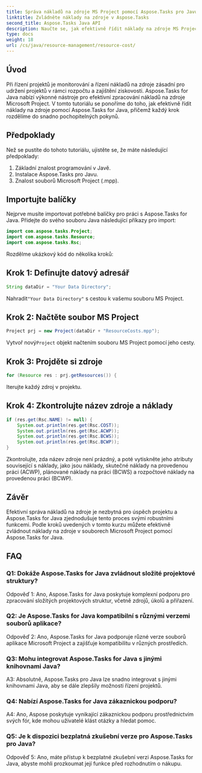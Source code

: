 ```yaml
---
title: Správa nákladů na zdroje MS Project pomocí Aspose.Tasks pro Javu
linktitle: Zvládněte náklady na zdroje v Aspose.Tasks
second_title: Aspose.Tasks Java API
description: Naučte se, jak efektivně řídit náklady na zdroje MS Project pomocí Aspose.Tasks for Java. Postupujte podle našeho podrobného průvodce.
type: docs
weight: 18
url: /cs/java/resource-management/resource-cost/
---
```

## Úvod

Při řízení projektů je monitorování a řízení nákladů na zdroje zásadní pro udržení projektů v rámci rozpočtu a zajištění ziskovosti. Aspose.Tasks for Java nabízí výkonné nástroje pro efektivní zpracování nákladů na zdroje Microsoft Project. V tomto tutoriálu se ponoříme do toho, jak efektivně řídit náklady na zdroje pomocí Aspose.Tasks for Java, přičemž každý krok rozdělíme do snadno pochopitelných pokynů.

## Předpoklady

Než se pustíte do tohoto tutoriálu, ujistěte se, že máte následující předpoklady:

1. Základní znalost programování v Javě.
2. Instalace Aspose.Tasks pro Javu.
3. Znalost souborů Microsoft Project (.mpp).

## Importujte balíčky

Nejprve musíte importovat potřebné balíčky pro práci s Aspose.Tasks for Java. Přidejte do svého souboru Java následující příkazy pro import:

```java
import com.aspose.tasks.Project;
import com.aspose.tasks.Resource;
import com.aspose.tasks.Rsc;
```

Rozdělme ukázkový kód do několika kroků:

## Krok 1: Definujte datový adresář

```java
String dataDir = "Your Data Directory";
```

 Nahradit`"Your Data Directory"` s cestou k vašemu souboru MS Project.

## Krok 2: Načtěte soubor MS Project

```java
Project prj = new Project(dataDir + "ResourceCosts.mpp");
```

 Vytvoř nový`Project` objekt načtením souboru MS Project pomocí jeho cesty.

## Krok 3: Projděte si zdroje

```java
for (Resource res : prj.getResources()) {
```

Iterujte každý zdroj v projektu.

## Krok 4: Zkontrolujte název zdroje a náklady

```java
if (res.get(Rsc.NAME) != null) {
    System.out.println(res.get(Rsc.COST));
    System.out.println(res.get(Rsc.ACWP));
    System.out.println(res.get(Rsc.BCWS));
    System.out.println(res.get(Rsc.BCWP));
}
```

Zkontrolujte, zda název zdroje není prázdný, a poté vytiskněte jeho atributy související s náklady, jako jsou náklady, skutečné náklady na provedenou práci (ACWP), plánované náklady na práci (BCWS) a rozpočtové náklady na provedenou práci (BCWP).

## Závěr

Efektivní správa nákladů na zdroje je nezbytná pro úspěch projektu a Aspose.Tasks for Java zjednodušuje tento proces svými robustními funkcemi. Podle kroků uvedených v tomto kurzu můžete efektivně zvládnout náklady na zdroje v souborech Microsoft Project pomocí Aspose.Tasks for Java.

## FAQ

### Q1: Dokáže Aspose.Tasks for Java zvládnout složité projektové struktury?

Odpověď 1: Ano, Aspose.Tasks for Java poskytuje komplexní podporu pro zpracování složitých projektových struktur, včetně zdrojů, úkolů a přiřazení.

### Q2: Je Aspose.Tasks for Java kompatibilní s různými verzemi souborů aplikace?

Odpověď 2: Ano, Aspose.Tasks for Java podporuje různé verze souborů aplikace Microsoft Project a zajišťuje kompatibilitu v různých prostředích.

### Q3: Mohu integrovat Aspose.Tasks for Java s jinými knihovnami Java?

A3: Absolutně, Aspose.Tasks pro Java lze snadno integrovat s jinými knihovnami Java, aby se dále zlepšily možnosti řízení projektů.

### Q4: Nabízí Aspose.Tasks for Java zákaznickou podporu?

A4: Ano, Aspose poskytuje vynikající zákaznickou podporu prostřednictvím svých fór, kde mohou uživatelé klást otázky a hledat pomoc.

### Q5: Je k dispozici bezplatná zkušební verze pro Aspose.Tasks pro Java?

Odpověď 5: Ano, máte přístup k bezplatné zkušební verzi Aspose.Tasks for Java, abyste mohli prozkoumat její funkce před rozhodnutím o nákupu.